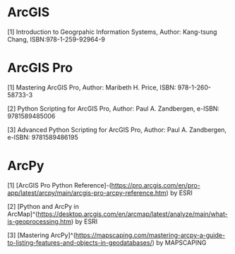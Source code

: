 # ArcGIS

[1] Introduction to Geogrpahic Information Systems, 
Author: Kang-tsung Chang, 
ISBN:978-1-259-92964-9

# ArcGIS Pro

[1] Mastering ArcGIS Pro, 
Author: Maribeth H. Price, 
ISBN: 978-1-260-58733-3

[2] Python Scripting for ArcGIS Pro, 
Author: Paul A. Zandbergen, 
e-ISBN: 9781589485006

[3] Advanced Python Scripting for ArcGIS Pro, 
Author: Paul A. Zandbergen, 
e-ISBN: 9781589486195 

# ArcPy

[1] [ArcGIS Pro Python Reference]-(https://pro.arcgis.com/en/pro-app/latest/arcpy/main/arcgis-pro-arcpy-reference.htm) by ESRI

[2] [Python and ArcPy in ArcMap]^(https://desktop.arcgis.com/en/arcmap/latest/analyze/main/what-is-geoprocessing.htm) by ESRI

[3] [Mastering ArcPy]^(https://mapscaping.com/mastering-arcpy-a-guide-to-listing-features-and-objects-in-geodatabases/) by MAPSCAPING
